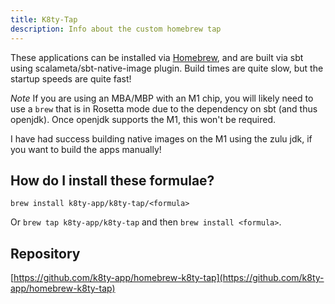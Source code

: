 ```yaml
---
title: K8ty-Tap
description: Info about the custom homebrew tap
---
```


These applications can be installed via [Homebrew](https://docs.brew.sh), and are 
built via sbt using scalameta/sbt-native-image plugin. Build times are quite slow,
but the startup speeds are quite fast!

*Note* If you are using an MBA/MBP with an M1 chip, you will likely need to use a `brew` that
is in Rosetta mode due to the dependency on sbt (and thus openjdk). Once openjdk supports the M1,
this won't be required.

I have had success building native images on the M1 using the zulu jdk, if you want to build
the apps manually!

## How do I install these formulae?

`brew install k8ty-app/k8ty-tap/<formula>`

Or `brew tap k8ty-app/k8ty-tap` and then `brew install <formula>`.

## Repository

[https://github.com/k8ty-app/homebrew-k8ty-tap](https://github.com/k8ty-app/homebrew-k8ty-tap)